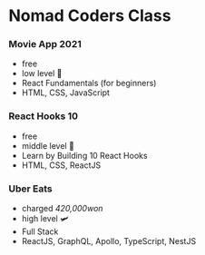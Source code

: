 # Nomad Coders Class
### Movie App 2021
- free
- low level 🛴
- React Fundamentals (for beginners)
- HTML, CSS, JavaScript

### React Hooks 10
- free
- middle level 🚗
- Learn by Building 10 React Hooks
- HTML, CSS, ReactJS

### Uber Eats
- charged *420,000won*
- high level 🛩
- Full Stack
- ReactJS, GraphQL, Apollo, TypeScript, NestJS

